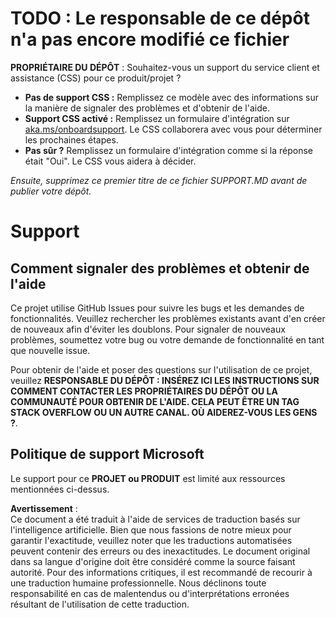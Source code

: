 # TODO : Le responsable de ce dépôt n'a pas encore modifié ce fichier

**PROPRIÉTAIRE DU DÉPÔT** : Souhaitez-vous un support du service client et assistance (CSS) pour ce produit/projet ?

- **Pas de support CSS :** Remplissez ce modèle avec des informations sur la manière de signaler des problèmes et d'obtenir de l'aide.
- **Support CSS activé :** Remplissez un formulaire d'intégration sur [aka.ms/onboardsupport](https://aka.ms/onboardsupport). Le CSS collaborera avec vous pour déterminer les prochaines étapes.
- **Pas sûr ?** Remplissez un formulaire d'intégration comme si la réponse était "Oui". Le CSS vous aidera à décider.

*Ensuite, supprimez ce premier titre de ce fichier SUPPORT.MD avant de publier votre dépôt.*

# Support

## Comment signaler des problèmes et obtenir de l'aide  

Ce projet utilise GitHub Issues pour suivre les bugs et les demandes de fonctionnalités. Veuillez rechercher les problèmes existants avant d'en créer de nouveaux afin d'éviter les doublons. Pour signaler de nouveaux problèmes, soumettez votre bug ou votre demande de fonctionnalité en tant que nouvelle issue.

Pour obtenir de l'aide et poser des questions sur l'utilisation de ce projet, veuillez **RESPONSABLE DU DÉPÔT : INSÉREZ ICI LES INSTRUCTIONS SUR COMMENT CONTACTER LES PROPRIÉTAIRES DU DÉPÔT OU LA COMMUNAUTÉ POUR OBTENIR DE L'AIDE. CELA PEUT ÊTRE UN TAG STACK OVERFLOW OU UN AUTRE CANAL. OÙ AIDEREZ-VOUS LES GENS ?**.

## Politique de support Microsoft  

Le support pour ce **PROJET ou PRODUIT** est limité aux ressources mentionnées ci-dessus.

**Avertissement** :  
Ce document a été traduit à l'aide de services de traduction basés sur l'intelligence artificielle. Bien que nous fassions de notre mieux pour garantir l'exactitude, veuillez noter que les traductions automatisées peuvent contenir des erreurs ou des inexactitudes. Le document original dans sa langue d'origine doit être considéré comme la source faisant autorité. Pour des informations critiques, il est recommandé de recourir à une traduction humaine professionnelle. Nous déclinons toute responsabilité en cas de malentendus ou d'interprétations erronées résultant de l'utilisation de cette traduction.